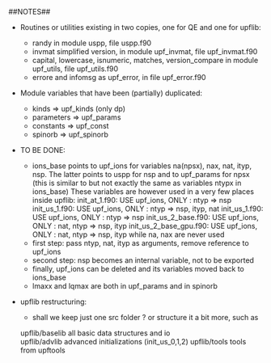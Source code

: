 ##NOTES##

* Routines or utilities existing in two copies, one for QE and one for upflib:
  - randy
    in module uspp, file uspp.f90
  - invmat
    simplified version, in module upf_invmat, file upf_invmat.f90
  - capital, lowercase, isnumeric, matches, version_compare
    in module upf_utils, file upf_utils.f90
  - errore and infomsg
    as upf_error, in file upf_error.f90

* Module variables that have been (partially) duplicated:
   - kinds      => upf_kinds  (only dp)
   - parameters => upf_params
   - constants  => upf_const
   - spinorb    => upf_spinorb

* TO BE DONE: 
  - ions_base points to upf_ions for variables na(npsx), nax, nat, ityp, nsp.
    The latter points to uspp for nsp and to upf_params for npsx (this is
    similar to but not exactly the same as variables ntypx in ions_base)
    These variables are however used in a very few places inside upflib:
    init_at_1.f90:  USE upf_ions,     ONLY : ntyp => nsp
    init_us_1.f90:  USE upf_ions,     ONLY : ntyp => nsp, ityp, nat
    init_us_1.f90:  USE upf_ions,     ONLY : ntyp => nsp
    init_us_2_base.f90:  USE upf_ions,     ONLY : nat, ntyp => nsp, ityp
    init_us_2_base_gpu.f90:  USE upf_ions,     ONLY : nat, ntyp => nsp, ityp
    while na, nax are never used
  - first step: pass ntyp, nat, ityp as arguments, remove reference to upf_ions
  - second step: nsp becomes an internal variable, not to be exported
  - finally, upf_ions can be deleted and its variables moved back to ions_base
  - lmaxx and lqmax are both in upf_params and in spinorb

* upflib restructuring:
  - shall we keep just one src folder ? or structure it a bit more, such as

  upflib/baselib     all basic data structures and io  
  upflib/advlib      advanced initializations (init_us_0,1,2)
  upflib/tools       tools from upftools
  
